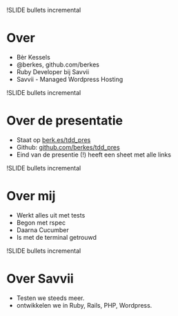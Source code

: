 !SLIDE bullets incremental
# Over #

* Bèr Kessels
* @berkes, github.com/berkes
* Ruby Developer bij Savvii
* Savvii - Managed Wordpress Hosting

!SLIDE bullets incremental
# Over de presentatie #
* Staat op [berk.es/tdd_pres](http://berk.es/tdd_pres)
* Github: [github.com/berkes/tdd_pres](http://github.com/berkes/tdd_pres)
* Eind van de presentie (!) heeft een sheet met alle links

!SLIDE bullets incremental
# Over mij #

* Werkt alles uit met tests
* Begon met rspec
* Daarna Cucumber
* Is met de terminal getrouwd

!SLIDE bullets incremental
# Over Savvii #

* Testen we steeds meer.
* ontwikkelen we in Ruby, Rails, PHP, Wordpress.

